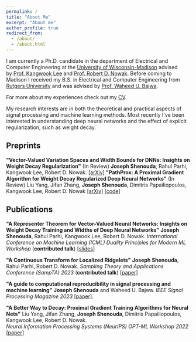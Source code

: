 ```yaml
---
permalink: /
title: "About Me"
excerpt: "About me"
author_profile: true
redirect_from: 
  - /about/
  - /about.html
---
```


I am currently a Ph.D. candidate in the department of Electrical and Computer Engineering at the [University of Wisconsin-Madison](https://www.wisc.edu/) advised by [Prof. Kangwook Lee](https://kangwooklee.com/) and [Prof. Robert D. Nowak](https://nowak.ece.wisc.edu/). Before coming to Madison I received my B.S. in Electrical and Computer Engineering from [Rutgers University](https://www.rutgers.edu/) and was advised by [Prof. Waheed U. Bajwa](http://www.inspirelab.us/people/).

For more about my experiences check out my [CV](/files/Shenouda_Joseph_CV.pdf).

My research interests are in both the theoretical and practical aspects of
signal processing and machine learning methods. Most recently I've been
interested in understanding deep neural networks and the effect of explicit
regularization, such as weight decay.

## Preprints
**"Vector-Valued Variation Spaces and Width Bounds for DNNs: Insights on Weight Decay Regularization"** (In Review)
**Joseph Shenouda**, Rahul Parhi, Kangwook Lee, Robert D. Nowak.
[[arXiv]](https://arxiv.org/abs/2305.16534)
**"PathProx: A Proximal Gradient Algorithm for Weight Decay Regularized Deep Neural Networks"** (In Review) 
Liu Yang, Jifan Zhang, **Joseph Shenouda**, Dimitris Papailiopoulos, Kangwook Lee, Robert D. Nowak 
[[arXiv]](https://arxiv.org/abs/2210.03069) [[code]](https://github.com/Leiay/PathProx/tree/main)
## Publications
**"A Representer Theorem for Vector-Valued Neural Networks: Insights on Weight Decay Training and Widths of Deep Neural Networks"** 
**Joseph Shenouda**, Rahul Parhi, Kangwook Lee, Robert D. Nowak. 
*International Conference on Machine Learning (ICML) Duality Principles for Modern ML Workshop* (**contributed talk**) 
[[slides]](https://dp4ml.github.io/assets/pdf/slides/josephshenouda.pdf)

**"A Continuous Transform for Localized Ridgelets"**
**Joseph Shenouda**, Rahul Parhi, Robert D. Nowak.
*Sampling Theory and Applications Conference (SampTA) 2023* (**contributed talk**) 
[[paper]](https://openreview.net/pdf?id=bxvnMaTbarp)

**"A guide to computational reproducibility in signal processing and machine learning"** 
**Joseph Shenouda** and Waheed U. Bajwa. 
*IEEE Signal Processing Magazine 2023* 
[[paper]](https://arxiv.org/abs/2108.12383).

**"A Better Way to Decay: Proximal Gradient Training Algorithms for Neural Nets"** 
Liu Yang, Jifan Zhang, **Joseph Shenouda**, Dimitris Papailiopoulos, Kangwook Lee, Robert D. Nowak.   
*Neural Information Processing Systems (NeurIPS) OPT-ML Workshop 2022* 
[[paper]](https://arxiv.org/abs/2210.03069)

 

